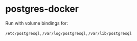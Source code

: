 postgres-docker
===============

Run with volume bindings for:

`/etc/postgresql`, `/var/log/postgresql`, `/var/lib/postgresql`
